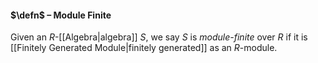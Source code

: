 #### $\defn$ – Module Finite
Given an $R$-[[Algebra|algebra]] $S$, we say $S$ is *module-finite* over $R$ if it is [[Finitely Generated Module|finitely generated]] as an $R$-module.